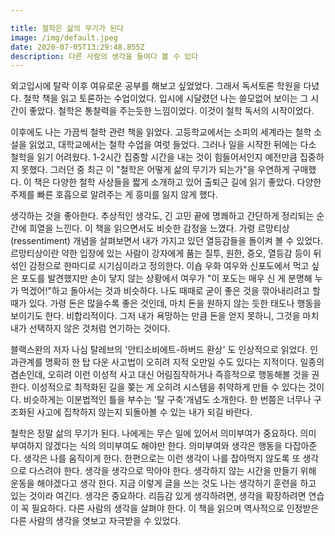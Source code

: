 ```yaml
---

title: 철학은 삶의 무기가 된다
image: /img/default.jpeg
date: 2020-07-05T13:29:48.855Z
description: 다른 사람의 생각을 들여다 볼 수 있다
---
```

외고입시에 탈락 이후 여유로운 공부를 해보고 싶었었다. 그래서 독서토론 학원을 다녔다. 철학 책을 읽고 토론하는 수업이었다. 입시에 시달렸던 나는 쓸모없어 보이는 그 시간이 좋았다. 철학은 통찰력을 주는듯한 느낌이었다. 이것이 철학 독서의 시작이었다.

이후에도 나는 가끔씩 철학 관련 책을 읽었다. 고등학교에서는 소피의 세계라는 철학 소설을 읽었고, 대학교에서는 철학 수업을 여럿 들었다. 그러나 일을 시작한 뒤에는 다소 철학을 읽기 어려웠다. 1-2시간 집중할 시간을 내는 것이 힘들어서인지 예전만큼 집중하지 못했다. 그러던 중 최근 이 "철학은 어떻게 삶의 무기가 되는가"을 우연하게 구매했다. 이 책은 다양한 철학 사상들을 짧게 소개하고 있어 출퇴근 길에 읽기 좋았다. 다양한 주제를 빠른 호흡으로 알려주는 게 흥미를 잃지 않게 했다.

생각하는 것을 좋아한다. 추상적인 생각도, 긴 고민 끝에 명쾌하고 간단하게 정리되는 순간에 희열을 느낀다. 이 책을 읽으면서도 비슷한 감정을 느꼈다. 가령 르망티상(ressentiment) 개념을 살펴보면서 내가 가지고 있던 열등감들을 돌이켜 볼 수 있었다. 르망티상이란 약한 입장에 있는 사람이 강자에게 품는 질투, 원한, 증오, 열등감 등이 뒤섞인 감정으로 한마디로 시기심이라고 정의한다. 이숍 우화 여우와 신포도에서 먹고 싶은 포도를 발견했지만 손이 닿지 않는 상황에서 여우가 "이 포도는 매우 신 게 분명해 누가 먹겠어!"하고 돌아서는 것과 비슷하다. 나도 때때로 굳이 좋은 것을 깎아내리려고 할 때가 있다. 가령 돈은 많을수록 좋은 것인데, 마치 돈을 원하지 않는 듯한 태도나 행동을 보이기도 한다. 비합리적이다. 그저 내가 욕망하는 만큼 돈을 얻지 못하니, 그것을 마치 내가 선택하지 않은 것처럼 연기하는 것이다.

블랙스완의 저자 나심 탈레브의 '안티소비에트-하버드 환상' 도 인상적으로 읽었다. 인과관계를 명확히 한 탑 다운 사고법이 오히려 지적 오만일 수도 있다는 지적이다. 일종의 겸손인데, 오히려 이런 이성적 사고 대신 어림짐작하거나 즉흥적으로 행동해볼 것을 권한다. 이성적으로 최적화된 길을 쫒는 게 오히려 시스템을 취약하게 만들 수 있다는 것이다. 비슷하게는 이분법적인 틀을 부수는 '탈 구축'개념도 소개한다. 한 번쯤은 너무나 구조화된 사고에 집착하지 않는지 되돌아볼 수 있는 내가 되길 바란다.

철학은 정말 삶의 무기가 된다. 나에게는 무슨 일에 있어서 의미부여가 중요하다. 의미 부여하지 않겠다는 식의 의미부여도 해야만 한다. 의미부여와 생각은 행동을 다잡아준다. 생각은 나를 움직이게 한다. 한편으로는 이런 생각이 나를 잡아먹지 않도록 또 생각으로 다스려야 한다. 생각을 생각으로 막아야 한다. 생각하지 않는 시간을 만들기 위해 운동을 해야겠다고 생각 한다. 지금 이렇게 글을 쓰는 것도 나는 생각하기 훈련을 하고 있는 것이라 여긴다. 생각은 중요하다. 리듬감 있게 생각하려면, 생각을 확장하려면 연습이 꼭 필요하다. 다른 사람의 생각을 살펴야 한다. 이 책을 읽으며 역사적으로 인정받은 다른 사람의 생각을 엿보고 자극받을 수 있었다.